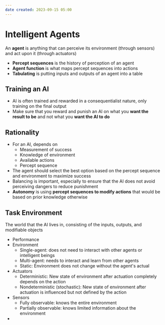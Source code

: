 ```yaml
---
date created: 2023-09-15 05:00
---
```

# Intelligent Agents

An **agent** is anything that can perceive its environment (through sensors) and act upon it (through actuators)

- **Percept sequences** is the history of perception of an agent
- **Agent function** is what maps percept sequences into actions
- **Tabulating** is putting inputs and outputs of an agent into a table

## Training an AI

- AI is often trained and rewarded in a consequentialist nature, only training on the final output
- Make sure that you reward and punish an AI on what you **want the result to be** and not what you **want the AI to do**

## Rationality

- For an AI, depends on
	- Measurement of success
	- Knowledge of environment
	- Available actions
	- Percept sequence
- The agent should select the best option based on the percept sequence and environment to maximize success
- Balancing is important, especially to ensure that the AI does not avoid perceiving dangers to reduce punishment
- **Autonomy** is using **percept sequences to modify actions** that would be based on prior knowledge otherwise

## Task Environment

The world that the AI lives in, consisting of the inputs, outputs, and modifiable objects

- Performance
- Environment
	- Single-agent: does not need to interact with other agents or intelligent beings
	- Multi-agent: needs to interact and learn from other agents
	- Static: Environment does not change without the agent's actual
- Actuators
	- Deterministic: New state of environment after actuation completely depends on the action
	- Nondeterministic (stochastic): New state of environment after actuation is influenced but not defined by the action
- Sensors
	- Fully observable: knows the entire environment
	- Partially observable: knows limited information about the environment
- 

